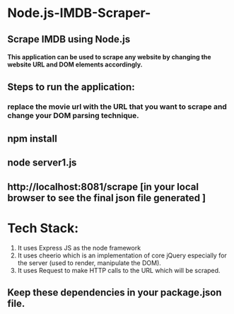 # Node.js-IMDB-Scraper-

## Scrape IMDB using Node.js

#### This application can be used to scrape any website by changing the website URL and DOM elements accordingly.

## Steps to run the application:

### replace the movie url with the URL that you want to scrape and change your DOM parsing technique.

## npm install

## node server1.js

## http://localhost:8081/scrape [in your local browser to see the final json file generated ]

# Tech Stack:

1. It uses Express JS as the node framework
2. It uses cheerio which is an implementation of core jQuery especially for the server (used to render, manipulate the DOM).
3. It uses Request to make HTTP calls to the URL which will be scraped.

## Keep these dependencies in your package.json file.
